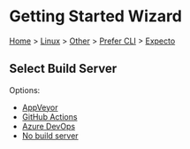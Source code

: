 # Getting Started Wizard

[Home](/docs/wiz/readme.md) > [Linux](Linux.md) > [Other](Linux_Other.md) > [Prefer CLI](Linux_Other_Cli.md) > [Expecto](Linux_Other_Cli_Expecto.md)

## Select Build Server

Options:
 * [AppVeyor](Linux_Other_Cli_Expecto_AppVeyor.md)
 * [GitHub Actions](Linux_Other_Cli_Expecto_GitHubActions.md)
 * [Azure DevOps](Linux_Other_Cli_Expecto_AzureDevOps.md)
 * [No build server](Linux_Other_Cli_Expecto_None.md)
